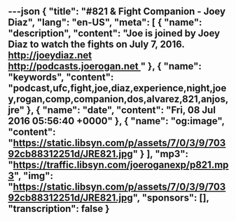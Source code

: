 ---json
{
  "title": "#821 & Fight Companion - Joey Diaz",
  "lang": "en-US",
  "meta": [
    {
      "name": "description",
      "content": "Joe is joined by Joey Diaz to watch the fights on July 7, 2016. http://joeydiaz.net http://podcasts.joerogan.net "
    },
    {
      "name": "keywords",
      "content": "podcast,ufc,fight,joe,diaz,experience,night,joey,rogan,comp,companion,dos,alvarez,821,anjos,jre"
    },
    {
      "name": "date",
      "content": "Fri, 08 Jul 2016 05:56:40 +0000"
    },
    {
      "name": "og:image",
      "content": "https://static.libsyn.com/p/assets/7/0/3/9/70392cb88312251d/JRE821.jpg"
    }
  ],
  "mp3": "https://traffic.libsyn.com/joeroganexp/p821.mp3",
  "img": "https://static.libsyn.com/p/assets/7/0/3/9/70392cb88312251d/JRE821.jpg",
  "sponsors": [],
  "transcription": false
}
---
<episode-header />

<timemark seconds="0" />

<transcribe-call-to-action />

<episode-footer />